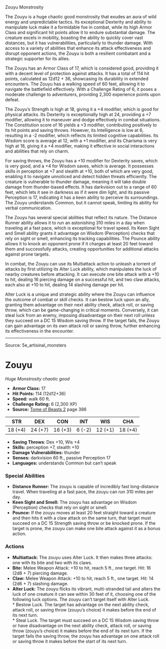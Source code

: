 <MonsterName/>Zouyu</MonsterName>
<CreatureType/>Monstrosity</CreatureType>

<summary>The Zouyu is a huge chaotic good monstrosity that exudes an aura of wild energy and unpredictable tactics. Its exceptional Dexterity and ability to manipulate luck make it a formidable foe in combat, while its high Armor Class and significant hit points allow it to endure substantial damage. The creature excels in mobility, boasting the ability to quickly cover vast distances, but it has vulnerabilities, particularly to thunder damage. With access to a variety of abilities that enhance its attack effectiveness and disrupt opponent actions, the Zouyu is both a resilient combatant and a strategic supporter for its allies.</summary>

<detail>

The Zouyu has an Armor Class of 17, which is considered good, providing it with a decent level of protection against attacks. It has a total of 114 hit points, calculated as 12d12 + 36, showcasing its durability in extended encounters. The Zouyu has a walking speed of 60 feet, allowing it to navigate the battlefield effectively. With a Challenge Rating of 6, it poses a moderate challenge to adventurers, providing 2,300 experience points upon defeat.

The Zouyu’s Strength is high at 18, giving it a +4 modifier, which is good for physical attacks. Its Dexterity is exceptionally high at 24, providing a +7 modifier, allowing it to maneuver and dodge effectively in combat situations. The Constitution score of 16 yields a +3 modifier, contributing positively to its hit points and saving throws. However, its Intelligence is low at 6, resulting in a -2 modifier, which reflects its limited cognitive capabilities. Its Wisdom score is average at 12, with a +1 modifier, and its Charisma is very high at 18, giving it a +4 modifier, making it effective in social interactions and abilities that rely on charm.

For saving throws, the Zouyu has a +10 modifier for Dexterity saves, which is very good, and a +4 for Wisdom saves, which is average. It possesses skills in perception at +7 and stealth at +10, both of which are very good, enabling it to navigate unnoticed and detect hidden threats efficiently. The creature is vulnerable to thunder damage, meaning it will take double damage from thunder-based effects. It has darkvision out to a range of 60 feet, which lets it see in darkness as if it were dim light, and its passive Perception is 17, indicating it has a keen ability to perceive its surroundings. The Zouyu understands Common, but it cannot speak, limiting its ability for verbal communication.

The Zouyu has several special abilities that reflect its nature. The Distance Runner ability allows it to run an astonishing 310 miles in a day when traveling at a fast pace, which is exceptional for travel speed. Its Keen Sight and Smell ability grants it advantage on Wisdom (Perception) checks that rely on sight or smell, enhancing its tracking capabilities. The Pounce ability allows it to knock an opponent prone if it charges at least 20 feet toward them and successfully attacks, creating opportunities for additional attacks against prone targets.

In combat, the Zouyu can use its Multiattack action to unleash a torrent of attacks by first utilizing its Alter Luck ability, which manipulates the luck of nearby creatures before attacking. It can execute one bite attack with a +10 to hit, dealing 16 piercing damage on a successful hit, and two claw attacks, each also at +10 to hit, dealing 14 slashing damage per hit. 

Alter Luck is a unique and strategic ability where the Zouyu can influence the outcome of combat or skill checks. It can bestow luck upon an ally, granting them advantage on their next ability check, attack roll, or saving throw, which can be game-changing in critical moments. Conversely, it can steal luck from an enemy, imposing disadvantage on their next roll unless they succeed on a DC 15 Wisdom saving throw. If the target fails, the Zouyu can gain advantage on its own attack roll or saving throw, further enhancing its effectiveness in the encounter.</detail>



---

Source: 5e_artisinal_monsters

# Zouyu

*Huge* *Monstrosity* *chaotic good*

- **Armor Class:** 17
- **Hit Points:** 114 (12d12+36)
- **Speed:** walk 60 ft.
- **Challenge Rating:** 6 (2,300 XP)
- **Source:** [Tome of Beasts 2](https://koboldpress.com/kpstore/product/tome-of-beasts-2-for-5th-edition) page 386

| STR | DEX | CON | INT | WIS | CHA |
| --- | --- | --- | --- | --- | --- |
| 18 (+4) | 24 (+7) | 16 (+3) | 6 (-2) | 12 (+1) | 18 (+4) |

- **Saving Throws**: Dex +10, Wis +4
- **Skills:** perception +7, stealth +10
- **Damage Vulnerabilities:** thunder
- **Senses:** darkvision 60 ft., passive Perception 17
- **Languages:** understands Common but can’t speak

### Special Abilities

- **Distance Runner:** The zouyu is capable of incredibly fast long-distance travel. When traveling at a fast pace, the zouyu can run 310 miles per day.
- **Keen Sight and Smell:** The zouyu has advantage on Wisdom (Perception) checks that rely on sight or smell.
- **Pounce:** If the zouyu moves at least 20 feet straight toward a creature and then hits it with a claw attack on the same turn, that target must succeed on a DC 15 Strength saving throw or be knocked prone. If the target is prone, the zouyu can make one bite attack against it as a bonus action.

### Actions

- **Multiattack:** The zouyu uses Alter Luck. It then makes three attacks: one with its bite and two with its claws.
- **Bite:** Melee Weapon Attack: +10 to hit, reach 5 ft., one target. Hit: 16 (2d8 + 7) piercing damage.
- **Claw:** Melee Weapon Attack: +10 to hit, reach 5 ft., one target. Hit: 14 (2d6 + 7) slashing damage.
- **Alter Luck:** The zouyu flicks its vibrant, multi-stranded tail and alters the luck of one creature it can see within 30 feet of it, choosing one of the following luck options. The zouyu can’t target itself with Alter Luck. <br>* Bestow Luck. The target has advantage on the next ability check, attack roll, or saving throw (zouyu’s choice) it makes before the end of its next turn. <br>* Steal Luck. The target must succeed on a DC 15 Wisdom saving throw or have disadvantage on the next ability check, attack roll, or saving throw (zouyu’s choice) it makes before the end of its next turn. If the target fails the saving throw, the zouyu has advantage on one attack roll or saving throw it makes before the start of its next turn.




